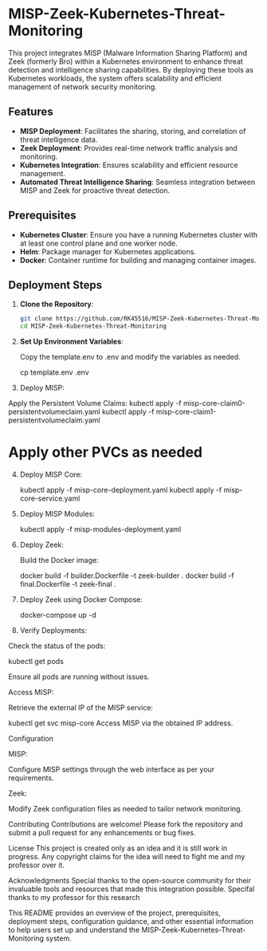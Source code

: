 # MISP-Zeek-Kubernetes-Threat-Monitoring

This project integrates MISP (Malware Information Sharing Platform) and Zeek (formerly Bro) within a Kubernetes environment to enhance threat detection and intelligence sharing capabilities. By deploying these tools as Kubernetes workloads, the system offers scalability and efficient management of network security monitoring.

## Features

- **MISP Deployment**: Facilitates the sharing, storing, and correlation of threat intelligence data.
- **Zeek Deployment**: Provides real-time network traffic analysis and monitoring.
- **Kubernetes Integration**: Ensures scalability and efficient resource management.
- **Automated Threat Intelligence Sharing**: Seamless integration between MISP and Zeek for proactive threat detection.

## Prerequisites

- **Kubernetes Cluster**: Ensure you have a running Kubernetes cluster with at least one control plane and one worker node.
- **Helm**: Package manager for Kubernetes applications.
- **Docker**: Container runtime for building and managing container images.

## Deployment Steps

1. **Clone the Repository**:

   ```bash
   git clone https://github.com/RK45516/MISP-Zeek-Kubernetes-Threat-Monitoring.git
   cd MISP-Zeek-Kubernetes-Threat-Monitoring

2. **Set Up Environment Variables**:

   Copy the template.env to .env and modify the variables as needed.

   cp template.env .env

3. Deploy MISP:

  Apply the Persistent Volume Claims:
    kubectl apply -f misp-core-claim0-persistentvolumeclaim.yaml
    kubectl apply -f misp-core-claim1-persistentvolumeclaim.yaml
  # Apply other PVCs as needed

4. Deploy MISP Core:

   kubectl apply -f misp-core-deployment.yaml
   kubectl apply -f misp-core-service.yaml

5. Deploy MISP Modules:

   kubectl apply -f misp-modules-deployment.yaml

6. Deploy Zeek:

    Build the Docker image:

      docker build -f builder.Dockerfile -t zeek-builder .
      docker build -f final.Dockerfile -t zeek-final .

7. Deploy Zeek using Docker Compose:

      docker-compose up -d

8. Verify Deployments:

  Check the status of the pods:

  kubectl get pods

Ensure all pods are running without issues.

Access MISP:

Retrieve the external IP of the MISP service:

kubectl get svc misp-core
Access MISP via the obtained IP address.

Configuration

MISP:

Configure MISP settings through the web interface as per your requirements.

Zeek:

Modify Zeek configuration files as needed to tailor network monitoring.

Contributing
Contributions are welcome! Please fork the repository and submit a pull request for any enhancements or bug fixes.

License
This project is created only as an idea and it is still work in progress. Any copyright claims for the idea will need to fight me and my professor over it.

Acknowledgments
Special thanks to the open-source community for their invaluable tools and resources that made this integration possible. Specifal thanks to my professor for this research


This README provides an overview of the project, prerequisites, deployment steps, configuration guidance, and other essential information to help users set up and understand the MISP-Zeek-Kubernetes-Threat-Monitoring system.

 
